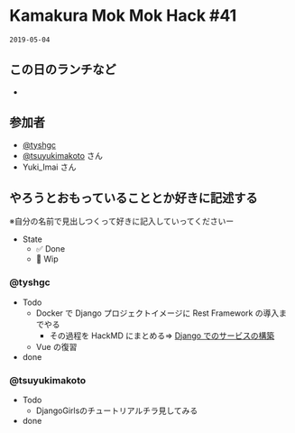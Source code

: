 # Kamakura Mok Mok Hack #41

`2019-05-04`

## この日のランチなど

- []()

## 参加者

- [@tyshgc](http://twitter.com/tyshgc)
- [@tsuyukimakoto](https://twitter.com/everes) さん
- Yuki_Imai さん

## やろうとおもっていることとか好きに記述する

※自分の名前で見出しつくって好きに記入していってくださいー

- State
  - ✅ Done
  - 🚧 Wip

### @tyshgc

- Todo
  - Docker で Django プロジェクトイメージに Rest Framework の導入までやる
    - その過程を HackMD にまとめる=> [Django でのサービスの構築](https://hackmd.io/s/Sk4z7_DIV)
  - Vue の復習
- done

### @tsuyukimakoto

- Todo
  - DjangoGirlsのチュートリアルチラ見してみる
- done
